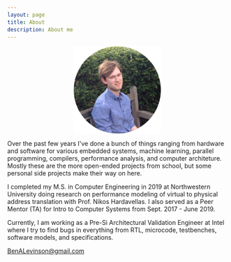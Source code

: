 ```yaml
---
layout: page
title: About
description: About me
---
```


<figure>
<img alt="profile" style="width:200px; height:200px; display: block;
    margin-left: auto;
    margin-right: auto;" src="/resources/images/about/profile.png"/>
</figure>

Over the past few years I've done a bunch of things ranging from hardware and software for various embedded systems, machine learning, parallel programming, compilers, performance analysis, and computer architeture. Mostly these are the more open-ended projects from school, but some personal side projects make their way on here. 

I completed my M.S. in Computer Engineering in 2019 at Northwestern University doing research on performance modeling of virtual to physical address translation with Prof. Nikos Hardavellas. I also served as a Peer Mentor (TA) for Intro to Computer Systems from Sept. 2017 - June 2019.

Currently, I am working as a Pre-Si Architectural Validation Engineer at Intel where I try to find bugs in everything from RTL, microcode, testbenches, software models, and specifications.

BenALevinson@gmail.com

 <!-- I am a Senior in the BS/MS program at Northwestern University, majoring in Computer Engineering in the McCormick School of Engineering and Applied Science. My interests are primarily in Computer Architecture, Parallel Computing, Embedded Systems, and Machine Learning. In addition to my coursework, I am doing research with the Parallel Architectures Group at Northwestern led by Prof. Nikos Hardavellas, where I’ve been working on collecting detailed information from microarchitectural counters to help construct models of modern multi-core processors.

This year I am also the Electronics Lead for Northwestern’s Formula SAE club. Over the past 2 years, I have worked on projects ranging from assembling the electronic components of the steering wheel, to collecting telemetry data, to generating various control signals for gear shifting, and designing our new power distribution module. Since September 2017, I have also served as a Peer Mentor (Undergraduate TA) for [EECS 213: Intro to Computer Systems](https://www.mccormick.northwestern.edu/eecs/courses/descriptions/213-21.html).

Feel free to contact me using the buttons below, or via e-mail at BenjaminLevinson2019@u.northwestern.edu -->
